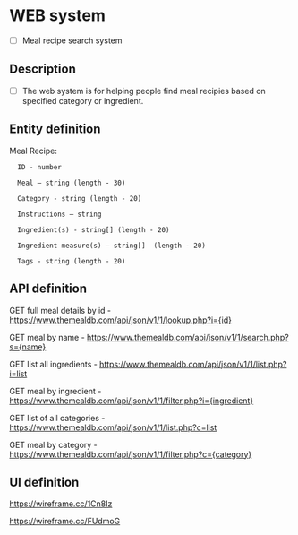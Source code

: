 # WEB system
- [ ] Meal recipe search system

## Description
- [ ] The web system is for helping people find meal recipies based on specified category or ingredient.

## Entity definition
Meal Recipe:
   
      ID - number  

      Meal – string (length - 30)

      Category - string (length - 20)

      Instructions – string 

      Ingredient(s) - string[] (length - 20)

      Ingredient measure(s) – string[]  (length - 20)

      Tags - string (length - 20)


## API definition
GET full meal details by id - https://www.themealdb.com/api/json/v1/1/lookup.php?i={id}

GET meal by name - https://www.themealdb.com/api/json/v1/1/search.php?s={name}

GET list all ingredients - https://www.themealdb.com/api/json/v1/1/list.php?i=list

GET meal by ingredient - https://www.themealdb.com/api/json/v1/1/filter.php?i={ingredient}

GET list of all categories - https://www.themealdb.com/api/json/v1/1/list.php?c=list

GET meal by category - https://www.themealdb.com/api/json/v1/1/filter.php?c={category}


## UI definition
https://wireframe.cc/1Cn8Iz

https://wireframe.cc/FUdmoG
